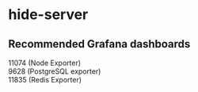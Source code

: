 # hide-server

## Recommended Grafana dashboards  
11074 (Node Exporter)  
9628 (PostgreSQL exporter)  
11835 (Redis Exporter)  
